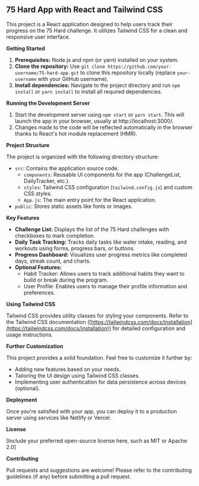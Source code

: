 ## 75 Hard App with React and Tailwind CSS

This project is a React application designed to help users track their progress on the 75 Hard challenge. It utilizes Tailwind CSS for a clean and responsive user interface.

**Getting Started**

1. **Prerequisites:** Node.js and npm (or yarn) installed on your system.
2. **Clone the repository:** Use `git clone https://github.com/your-username/75-hard-app.git` to clone this repository locally (replace `your-username` with your GitHub username).
3. **Install dependencies:** Navigate to the project directory and run `npm install` or `yarn install` to install all required dependencies.

**Running the Development Server**

1. Start the development server using `npm start` or `yarn start`. This will launch the app in your browser, usually at http://localhost:3000/.
2. Changes made to the code will be reflected automatically in the browser thanks to React's hot module replacement (HMR).

**Project Structure**

The project is organized with the following directory structure:

* `src`: Contains the application source code.
    * `components`: Reusable UI components for the app (ChallengeList, DailyTracker, etc.).
    * `styles`: Tailwind CSS configuration (`tailwind.config.js`) and custom CSS styles.
    * `App.js`: The main entry point for the React application.
* `public`: Stores static assets like fonts or images.

**Key Features**

* **Challenge List:** Displays the list of the 75 Hard challenges with checkboxes to mark completion.
* **Daily Task Tracking:** Tracks daily tasks like water intake, reading, and workouts using forms, progress bars, or buttons.
* **Progress Dashboard:** Visualizes user progress metrics like completed days, streak count, and charts.
* **Optional Features:**
    * Habit Tracker: Allows users to track additional habits they want to build or break during the program.
    * User Profile: Enables users to manage their profile information and preferences.


**Using Tailwind CSS**

Tailwind CSS provides utility classes for styling your components. Refer to the Tailwind CSS documentation ([https://tailwindcss.com/docs/installation](https://tailwindcss.com/docs/installation)) for detailed configuration and usage instructions.

**Further Customization**

This project provides a solid foundation. Feel free to customize it further by:

* Adding new features based on your needs.
* Tailoring the UI design using Tailwind CSS classes.
* Implementing user authentication for data persistence across devices (optional).

**Deployment**

Once you're satisfied with your app, you can deploy it to a production server using services like Netlify or Vercel.

**License**

[Include your preferred open-source license here, such as MIT or Apache 2.0]

**Contributing**

Pull requests and suggestions are welcome! Please refer to the contributing guidelines (if any) before submitting a pull request.
